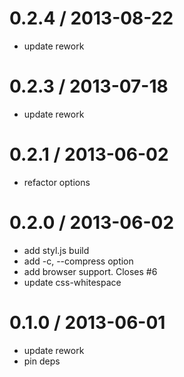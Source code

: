 
0.2.4 / 2013-08-22 
==================

 * update rework

0.2.3 / 2013-07-18 
==================

 * update rework

0.2.1 / 2013-06-02 
==================

 * refactor options

0.2.0 / 2013-06-02 
==================

 * add styl.js build
 * add -c, --compress option
 * add browser support. Closes #6
 * update css-whitespace

0.1.0 / 2013-06-01 
==================

 * update rework
 * pin deps
